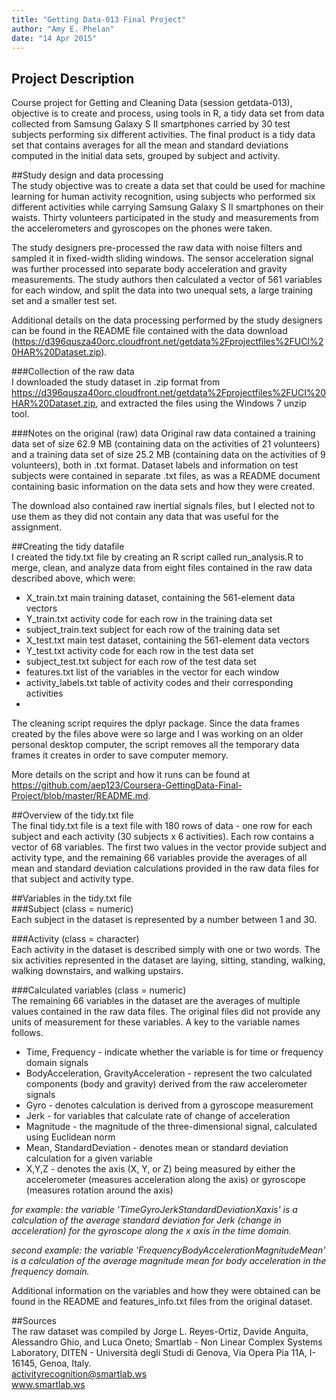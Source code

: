 ```yaml
---
title: "Getting Data-013 Final Project"
author: "Amy E. Phelan"
date: "14 Apr 2015"
---
```

 
## Project Description
Course project for Getting and Cleaning Data (session getdata-013), objective is to create and process, using tools in R, a tidy data set from data collected from Samsung Galaxy S II smartphones carried by 30 test subjects performing six different activities.  The final product is a tidy data set that contains averages for all the mean and standard deviations computed in the initial data sets, grouped by subject and activity.  

##Study design and data processing  
The study objective was to create a data set that could be used for machine learning for human activity recognition, using subjects who performed six different activities while carrying Samsung Galaxy S II smartphones on their waists. Thirty volunteers participated in the study and measurements from the accelerometers and gyroscopes on the phones were taken.  

The study designers pre-processed the raw data with noise filters and sampled it in fixed-width sliding windows. The sensor acceleration signal was further processed into separate body acceleration and gravity measurements.  The study authors then calculated a vector of 561 variables for each window, and split the data into two unequal sets, a large training set and a smaller test set.  

Additional details on the data processing performed by the study designers can be found in the README file contained with the data download (https://d396qusza40orc.cloudfront.net/getdata%2Fprojectfiles%2FUCI%20HAR%20Dataset.zip). 

###Collection of the raw data  
I downloaded the study dataset in .zip format from https://d396qusza40orc.cloudfront.net/getdata%2Fprojectfiles%2FUCI%20HAR%20Dataset.zip, and extracted the files using the Windows 7 unzip tool.  

###Notes on the original (raw) data 
  Original raw data contained a training data set of size 62.9 MB (containing data on the activities of 21 volunteers) and a training data set of size 25.2 MB (containing data on the activities of 9 volunteers), both in .txt format. Dataset labels and information on test subjects were contained in separate .txt files, as was a README document containing basic information on the data sets and how they were created.  
  
The download also contained raw inertial signals files, but I elected not to use them as they did not contain any data that was useful for the assignment.  

##Creating the tidy datafile  
I created the tidy.txt file by creating an R script called run_analysis.R to merge, clean, and analyze data from eight files contained in the raw data described above, which were:  

  * X\_train.txt           main training dataset, containing the 561-element data vectors
  * Y\_train.txt           activity code for each row in the training data set
  * subject\_train.text    subject for each row of the training data set
  * X\_test.txt            main test dataset, containing the 561-element data vectors
  * Y\_test.txt            activity code for each row in the test data set
  * subject\_test.txt      subject for each row of the test data set
  * features.txt           list of the variables in the vector for each window
  * activity\_labels.txt   table of activity codes and their corresponding activities  
  * 
The cleaning script requires the dplyr package. Since the data frames created by the files above were so large and I was working on an older personal desktop computer, the script removes all the temporary data frames it creates in order to save computer memory.  

More details on the script and how it runs can be found at https://github.com/aep123/Coursera-GettingData-Final-Project/blob/master/README.md.  

##Overview of the tidy.txt file  
The final tidy.txt file is a text file with 180 rows of data - one row for each subject and each activity (30 subjects x 6 activities). Each row contains a vector of 68 variables.  The first two values in the vector provide subject and activity type, and the remaining 66 variables provide the averages of all mean and standard deviation calculations provided in the raw data files for that subject and activity type.  

##Variables in the tidy.txt file  
###Subject  (class = numeric)  
Each subject in the dataset is represented by a number between 1 and 30.   

###Activity (class = character)  
Each activity in the dataset is described simply with one or two words. The six activities represented in the dataset are laying, sitting, standing, walking, walking downstairs, and walking upstairs.  

###Calculated variables (class = numeric)  
The remaining 66 variables in the dataset are the averages of multiple values contained in the raw data files.  The original files did not provide any units of measurement for these variables.  A key to the variable names follows.  

  * Time, Frequency - indicate whether the variable is for time or frequency domain signals
  * BodyAcceleration, GravityAcceleration - represent the two calculated components (body and gravity) derived from the raw accelerometer signals
  * Gyro - denotes calculation is derived from a gyroscope measurement
  * Jerk - for variables that calculate rate of change of acceleration
  * Magnitude - the magnitude of the three-dimensional signal, calculated using Euclidean norm
  * Mean, StandardDeviation - denotes mean or standard deviation calculation for a given variable
  * X,Y,Z - denotes the axis (X, Y, or Z) being measured by either the accelerometer (measures acceleration along the axis) or gyroscope (measures rotation around the axis)  

_for example: the variable 'TimeGyroJerkStandardDeviationXaxis' is a calculation of the average standard deviation for Jerk (change in acceleration) for the gyroscope along the x axis in the time domain._  

_second example: the variable 'FrequencyBodyAccelerationMagnitudeMean' is a calculation of the average magnitude mean for body acceleration in the frequency domain._  

Additional information on the variables and how they were obtained can be found in the README and features_info.txt files from the original dataset.  

##Sources  
The raw dataset was compiled by Jorge L. Reyes-Ortiz, Davide Anguita, Alessandro Ghio, and Luca Oneto; Smartlab - Non Linear Complex Systems Laboratory, DITEN - Università degli Studi di Genova, Via Opera Pia 11A, I-16145, Genoa, Italy.  
activityrecognition@smartlab.ws  
www.smartlab.ws
